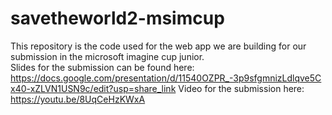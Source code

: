 # savetheworld2-msimcup

This repository is the code used for the web app we are building for our submission in the microsoft imagine cup junior.  
Slides for the submission can be found here:  
https://docs.google.com/presentation/d/11540OZPR_-3p9sfgmnizLdlqve5Cx40-xZLVN1USN9c/edit?usp=share_link
Video for the submission here:
https://youtu.be/8UqCeHzKWxA
